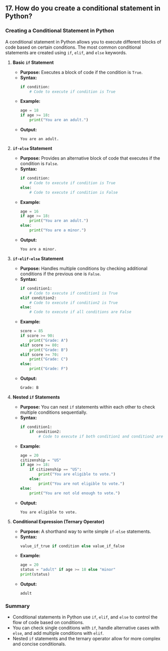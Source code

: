 ## 17. How do you create a conditional statement in Python?


### Creating a Conditional Statement in Python

A conditional statement in Python allows you to execute different blocks of code based on certain conditions. The most common conditional statements are created using `if`, `elif`, and `else` keywords.

1. **Basic `if` Statement**
   - **Purpose:** Executes a block of code if the condition is `True`.
   - **Syntax:**
     ```python
     if condition:
         # Code to execute if condition is True
     ```
   - **Example:**
     ```python
     age = 18
     if age >= 18:
         print("You are an adult.")
     ```
   - **Output:**
     ```
     You are an adult.
     ```

2. **`if-else` Statement**
   - **Purpose:** Provides an alternative block of code that executes if the condition is `False`.
   - **Syntax:**
     ```python
     if condition:
         # Code to execute if condition is True
     else:
         # Code to execute if condition is False
     ```
   - **Example:**
     ```python
     age = 16
     if age >= 18:
         print("You are an adult.")
     else:
         print("You are a minor.")
     ```
   - **Output:**
     ```
     You are a minor.
     ```

3. **`if-elif-else` Statement**
   - **Purpose:** Handles multiple conditions by checking additional conditions if the previous one is `False`.
   - **Syntax:**
     ```python
     if condition1:
         # Code to execute if condition1 is True
     elif condition2:
         # Code to execute if condition2 is True
     else:
         # Code to execute if all conditions are False
     ```
   - **Example:**
     ```python
     score = 85
     if score >= 90:
         print("Grade: A")
     elif score >= 80:
         print("Grade: B")
     elif score >= 70:
         print("Grade: C")
     else:
         print("Grade: F")
     ```
   - **Output:**
     ```
     Grade: B
     ```

4. **Nested `if` Statements**
   - **Purpose:** You can nest `if` statements within each other to check multiple conditions sequentially.
   - **Syntax:**
     ```python
     if condition1:
         if condition2:
             # Code to execute if both condition1 and condition2 are True
     ```
   - **Example:**
     ```python
     age = 20
     citizenship = "US"
     if age >= 18:
         if citizenship == "US":
             print("You are eligible to vote.")
         else:
             print("You are not eligible to vote.")
     else:
         print("You are not old enough to vote.")
     ```
   - **Output:**
     ```
     You are eligible to vote.
     ```

5. **Conditional Expression (Ternary Operator)**
   - **Purpose:** A shorthand way to write simple `if-else` statements.
   - **Syntax:**
     ```python
     value_if_true if condition else value_if_false
     ```
   - **Example:**
     ```python
     age = 20
     status = "adult" if age >= 18 else "minor"
     print(status)
     ```
   - **Output:**
     ```
     adult
     ```

### Summary
- Conditional statements in Python use `if`, `elif`, and `else` to control the flow of code based on conditions.
- You can check single conditions with `if`, handle alternative cases with `else`, and add multiple conditions with `elif`.
- Nested `if` statements and the ternary operator allow for more complex and concise conditionals.